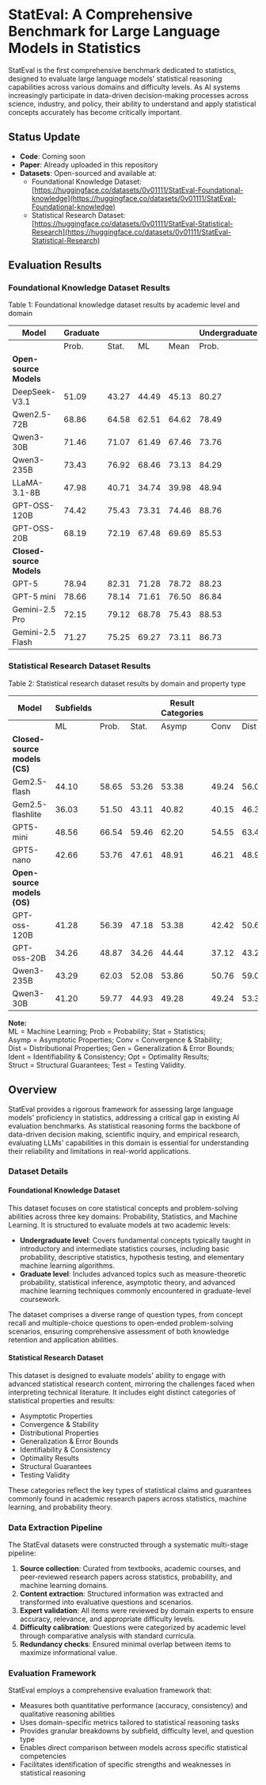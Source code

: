 # StatEval: A Comprehensive Benchmark for Large Language Models in Statistics

StatEval is the first comprehensive benchmark dedicated to statistics, designed to evaluate large language models' statistical reasoning capabilities across various domains and difficulty levels. As AI systems increasingly participate in data-driven decision-making processes across science, industry, and policy, their ability to understand and apply statistical concepts accurately has become critically important.

## Status Update
- **Code**: Coming soon
- **Paper**: Already uploaded in this repository
- **Datasets**: Open-sourced and available at:
  - Foundational Knowledge Dataset: [https://huggingface.co/datasets/0v01111/StatEval-Foundational-knowledge](https://huggingface.co/datasets/0v01111/StatEval-Foundational-knowledge)
  - Statistical Research Dataset: [https://huggingface.co/datasets/0v01111/StatEval-Statistical-Research](https://huggingface.co/datasets/0v01111/StatEval-Statistical-Research)

## Evaluation Results

### Foundational Knowledge Dataset Results
Table 1: Foundational knowledge dataset results by academic level and domain

| Model               | Graduate                  |                |        |       | Undergraduate             |                |        |       | Overall |
|---------------------|---------------------------|----------------|--------|-------|---------------------------|----------------|--------|-------|---------|
|                     | Prob.  | Stat.  | ML    | Mean  | Prob.  | Stat.  | ML    | Mean  | Mean   |
| **Open-source Models** |                           |                |        |       |                           |                |        |       |         |
| DeepSeek-V3.1       | 51.09  | 43.27  | 44.49 | 45.13 | 80.27  | 64.57  | 47.78 | 62.88 | 53.98  |
| Qwen2.5-72B         | 68.86  | 64.58  | 62.51 | 64.62 | 78.49  | 75.98  | 72.57 | 75.68 | 70.42  |
| Qwen3-30B           | 71.46  | 71.07  | 61.49 | 67.46 | 73.76  | 74.27  | 77.37 | 75.09 | 71.49  |
| Qwen3-235B          | 73.43  | 76.92  | 68.46 | 73.13 | 84.29  | 77.55  | 80.56 | 80.57 | 76.96  |
| LLaMA-3.1-8B        | 47.98  | 40.71  | 34.74 | 39.98 | 48.94  | 44.18  | 43.12 | 45.30 | 42.79  |
| GPT-OSS-120B        | 74.42  | 75.43  | 73.31 | 74.46 | 88.76  | 84.91  | 83.32 | 85.57 | 80.27  |
| GPT-OSS-20B         | 68.19  | 72.19  | 67.48 | 69.69 | 85.53  | 81.76  | 77.10 | 81.40 | 75.77  |
| **Closed-source Models** |                          |                |        |       |                           |                |        |       |         |
| GPT-5               | 78.94  | 82.31  | 71.28 | 78.72 | 88.23  | 87.46  | 85.90 | 87.24 | 82.85  |
| GPT-5 mini          | 78.66  | 78.14  | 71.61 | 76.50 | 86.84  | 81.63  | 86.17 | 84.69 | 80.37  |
| Gemini-2.5 Pro      | 72.15  | 79.12  | 68.78 | 75.43 | 88.53  | 86.84  | 85.24 | 86.90 | 80.88  |
| Gemini-2.5 Flash    | 71.27  | 75.25  | 69.27 | 73.11 | 86.73  | 80.23  | 78.53 | 81.67 | 77.23  |

### Statistical Research Dataset Results
Table 2: Statistical research dataset results by domain and property type

| Model               | Subfields       |        |        | Result Categories               |                |                |                |                |                |                |                | Overall |
|---------------------|-----------------|--------|--------|---------------------------------|----------------|----------------|----------------|----------------|----------------|----------------|----------------|---------|
|                     | ML      | Prob.  | Stat.  | Asymp   | Conv    | Dist    | Gen     | Ident   | Opt     | Struct  | Test    | Mean    |
| **Closed-source models (CS)** |                 |        |        |                                 |                |                |                |                |                |                |                |         |
| Gem2.5-flash        | 44.10   | 58.65  | 53.26  | 53.38   | 49.24   | 56.04   | 21.23   | 67.35   | 53.45   | 60.47   | 49.30   | 51.14   |
| Gem2.5-flashlite    | 36.03   | 51.50  | 43.11  | 40.82   | 40.15   | 46.31   | 17.12   | 56.36   | 43.53   | 50.00   | 46.51   | 41.58   |
| GPT5-mini           | 48.56   | 66.54  | 59.46  | 62.20   | 54.55   | 63.42   | 25.00   | 71.48   | 52.16   | 62.79   | 63.26   | 57.62   |
| GPT5-nano           | 42.66   | 53.76  | 47.61  | 48.91   | 46.21   | 48.99   | 20.89   | 61.51   | 42.24   | 54.65   | 55.81   | 47.05   |
| **Open-source models (OS)** |                  |        |        |                                 |                |                |                |                |                |                |                |         |
| GPT-oss-120B        | 41.28   | 56.39  | 47.18  | 53.38   | 42.42   | 50.67   | 18.49   | 60.82   | 45.69   | 65.12   | 61.86   | 49.49   |
| GPT-oss-20B         | 34.26   | 48.87  | 34.26  | 44.44   | 37.12   | 43.29   | 18.15   | 55.33   | 39.66   | 52.33   | 48.84   | 42.21   |
| Qwen3-235B          | 43.29   | 62.03  | 52.08  | 53.86   | 50.76   | 59.06   | 20.55   | 67.70   | 48.28   | 55.81   | 49.77   | 51.10   |
| Qwen3-30B           | 41.20   | 59.77  | 44.93  | 49.28   | 49.24   | 53.36   | 18.15   | 61.17   | 41.38   | 60.47   | 53.49   | 47.43   |

**Note:**  
ML = Machine Learning; Prob = Probability; Stat = Statistics;  
Asymp = Asymptotic Properties; Conv = Convergence & Stability;  
Dist = Distributional Properties; Gen = Generalization & Error Bounds;  
Ident = Identifiability & Consistency; Opt = Optimality Results;  
Struct = Structural Guarantees; Test = Testing Validity.

## Overview
StatEval provides a rigorous framework for assessing large language models' proficiency in statistics, addressing a critical gap in existing AI evaluation benchmarks. As statistical reasoning forms the backbone of data-driven decision making, scientific inquiry, and empirical research, evaluating LLMs' capabilities in this domain is essential for understanding their reliability and limitations in real-world applications.

### Dataset Details

#### Foundational Knowledge Dataset
This dataset focuses on core statistical concepts and problem-solving abilities across three key domains: Probability, Statistics, and Machine Learning. It is structured to evaluate models at two academic levels:

- **Undergraduate level**: Covers fundamental concepts typically taught in introductory and intermediate statistics courses, including basic probability, descriptive statistics, hypothesis testing, and elementary machine learning algorithms.
- **Graduate level**: Includes advanced topics such as measure-theoretic probability, statistical inference, asymptotic theory, and advanced machine learning techniques commonly encountered in graduate-level coursework.

The dataset comprises a diverse range of question types, from concept recall and multiple-choice questions to open-ended problem-solving scenarios, ensuring comprehensive assessment of both knowledge retention and application abilities.

#### Statistical Research Dataset
This dataset is designed to evaluate models' ability to engage with advanced statistical research content, mirroring the challenges faced when interpreting technical literature. It includes eight distinct categories of statistical properties and results:

- Asymptotic Properties
- Convergence & Stability
- Distributional Properties
- Generalization & Error Bounds
- Identifiability & Consistency
- Optimality Results
- Structural Guarantees
- Testing Validity

These categories reflect the key types of statistical claims and guarantees commonly found in academic research papers across statistics, machine learning, and probability theory.

### Data Extraction Pipeline
The StatEval datasets were constructed through a systematic multi-stage pipeline:

1. **Source collection**: Curated from textbooks, academic courses, and peer-reviewed research papers across statistics, probability, and machine learning domains.
2. **Content extraction**: Structured information was extracted and transformed into evaluative questions and scenarios.
3. **Expert validation**: All items were reviewed by domain experts to ensure accuracy, relevance, and appropriate difficulty levels.
4. **Difficulty calibration**: Questions were categorized by academic level through comparative analysis with standard curricula.
5. **Redundancy checks**: Ensured minimal overlap between items to maximize informational value.

### Evaluation Framework
StatEval employs a comprehensive evaluation framework that:

- Measures both quantitative performance (accuracy, consistency) and qualitative reasoning abilities
- Uses domain-specific metrics tailored to statistical reasoning tasks
- Provides granular breakdowns by subfield, difficulty level, and question type
- Enables direct comparison between models across specific statistical competencies
- Facilitates identification of specific strengths and weaknesses in statistical reasoning
